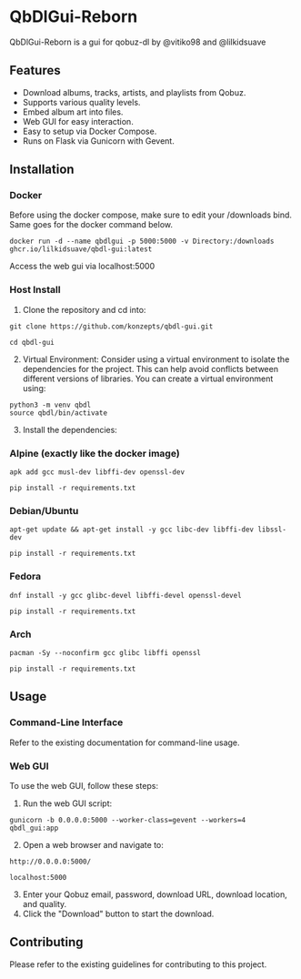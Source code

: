 # QbDlGui-Reborn

QbDlGui-Reborn is a gui for qobuz-dl by @vitiko98 and @lilkidsuave

## Features

- Download albums, tracks, artists, and playlists from Qobuz.
- Supports various quality levels.
- Embed album art into files.
- Web GUI for easy interaction.
- Easy to setup via Docker Compose.
- Runs on Flask via Gunicorn with Gevent.

## Installation

### Docker

Before using the docker compose, make sure to edit your /downloads bind.
Same goes for the docker command below.

```
docker run -d --name qbdlgui -p 5000:5000 -v Directory:/downloads ghcr.io/lilkidsuave/qbdl-gui:latest
```

Access the web gui via localhost:5000

### Host Install

1. Clone the repository and cd into:

```
git clone https://github.com/konzepts/qbdl-gui.git
```
```
cd qbdl-gui
```

2. Virtual Environment: Consider using a virtual environment to isolate the dependencies for the project. This can help avoid conflicts between different versions of libraries. You can create a virtual environment using:

```
python3 -m venv qbdl
source qbdl/bin/activate
```

3. Install the dependencies:

### Alpine (exactly like the docker image)

```
apk add gcc musl-dev libffi-dev openssl-dev
```
```
pip install -r requirements.txt
```
### Debian/Ubuntu

```
apt-get update && apt-get install -y gcc libc-dev libffi-dev libssl-dev
```
```
pip install -r requirements.txt
```

### Fedora

```
dnf install -y gcc glibc-devel libffi-devel openssl-devel
```
```
pip install -r requirements.txt
```

### Arch

```
pacman -Sy --noconfirm gcc glibc libffi openssl
```
```
pip install -r requirements.txt
```

## Usage

### Command-Line Interface

Refer to the existing documentation for command-line usage.

### Web GUI

To use the web GUI, follow these steps:

1. Run the web GUI script:


```
gunicorn -b 0.0.0.0:5000 --worker-class=gevent --workers=4 qbdl_gui:app
```


2. Open a web browser and navigate to:

```
http://0.0.0.0:5000/
```
```
localhost:5000
```

3. Enter your Qobuz email, password, download URL, download location, and quality.
4. Click the "Download" button to start the download.

## Contributing

Please refer to the existing guidelines for contributing to this project.
